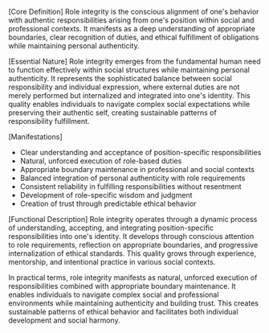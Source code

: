 [Core Definition]
Role integrity is the conscious alignment of one's behavior with authentic responsibilities arising from one's position within social and professional contexts. It manifests as a deep understanding of appropriate boundaries, clear recognition of duties, and ethical fulfillment of obligations while maintaining personal authenticity.

[Essential Nature]
Role integrity emerges from the fundamental human need to function effectively within social structures while maintaining personal authenticity. It represents the sophisticated balance between social responsibility and individual expression, where external duties are not merely performed but internalized and integrated into one's identity. This quality enables individuals to navigate complex social expectations while preserving their authentic self, creating sustainable patterns of responsibility fulfillment.

[Manifestations]
- Clear understanding and acceptance of position-specific responsibilities
- Natural, unforced execution of role-based duties
- Appropriate boundary maintenance in professional and social contexts
- Balanced integration of personal authenticity with role requirements
- Consistent reliability in fulfilling responsibilities without resentment
- Development of role-specific wisdom and judgment
- Creation of trust through predictable ethical behavior

[Functional Description]
Role integrity operates through a dynamic process of understanding, accepting, and integrating position-specific responsibilities into one's identity. It develops through conscious attention to role requirements, reflection on appropriate boundaries, and progressive internalization of ethical standards. This quality grows through experience, mentorship, and intentional practice in various social contexts.

In practical terms, role integrity manifests as natural, unforced execution of responsibilities combined with appropriate boundary maintenance. It enables individuals to navigate complex social and professional environments while maintaining authenticity and building trust. This creates sustainable patterns of ethical behavior and facilitates both individual development and social harmony.